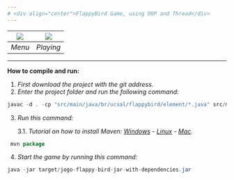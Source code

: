 ```yaml
---
# <div align="center">FlappyBird Game, using OOP and Thread</div>
---
```

| ![](https://i.ibb.co/N3KgkxN/menu.png) | ![](https://i.ibb.co/vvnWz8M/current.png) |
| :------------------------------------: | :---------------------------------------: |
|                 *Menu*                 |                 *Playing*                 |
---



**How to compile and run:**

1. *First download the project with the git address.*
2. *Enter the project folder and run the following command:*

```java
javac -d . -cp "src/main/java/br/ucsal/flappybird/element/*.java" src/main/java/br/ucsal/flappybird/*.java
```

3. *Run this command:*

   3.1. *Tutorial on how to install Maven: [Windows](http://charlesmms.azurewebsites.net/2017/09/04/instalando-maven-no-windows-10/) - [Linux](https://www.vivaolinux.com.br/dica/Instalar-o-Maven-no-Ubuntu) - [Mac](https://loiane.com/2015/05/instalando-maven-no-mac-os-yosemite/).*

```java
 mvn package
```

4. *Start the game by running this command:*

```java
java -jar target/jogo-flappy-bird-jar-with-dependencies.jar
```

